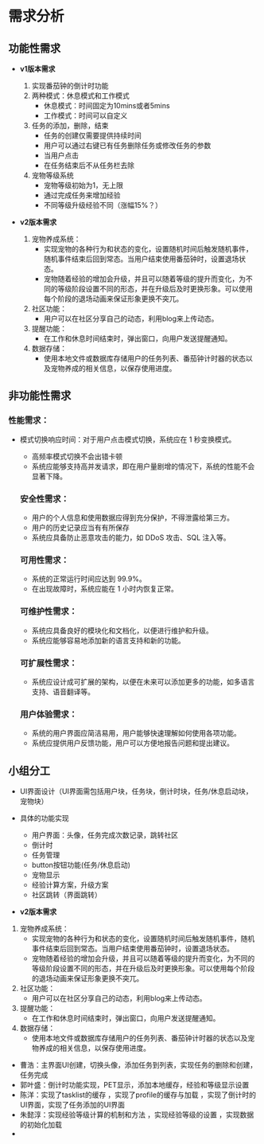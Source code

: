 # 需求分析

## 功能性需求

- **v1版本需求**
    1. 实现番茄钟的倒计时功能
    2. 两种模式：休息模式和工作模式
        - 休息模式：时间固定为10mins或者5mins
        - 工作模式：时间可以自定义
    3. 任务的添加，删除，结束
        - 任务的创建仅需要提供持续时间
        - 用户可以通过右键已有任务删除任务或修改任务的参数
        - 当用户点击
        - 在任务结束后不从任务栏去除
    4. 宠物等级系统
        - 宠物等级初始为1，无上限
        - 通过完成任务来增加经验
        - 不同等级升级经验不同（涨幅15%？）

- **v2版本需求**
    1. 宠物养成系统：
        - 实现宠物的各种行为和状态的变化，设置随机时间后触发随机事件，随机事件结束后回到常态。当用户结束使用番茄钟时，设置退场状态。
        - 宠物随着经验的增加会升级，并且可以随着等级的提升而变化，为不同的等级阶段设置不同的形态，并在升级后及时更换形象。可以使用每个阶段的退场动画来保证形象更换不突兀。
    2. 社区功能：
        - 用户可以在社区分享自己的动态，利用blog来上传动态。
    3. 提醒功能：
        - 在工作和休息时间结束时，弹出窗口，向用户发送提醒通知。
    4. 数据存储：
        - 使用本地文件或数据库存储用户的任务列表、番茄钟计时器的状态以及宠物养成的相关信息，以保存使用进度。

## 非功能性需求

### **性能需求：**

- 模式切换响应时间：对于用户点击模式切换，系统应在 1 秒变换模式。
    - 高频率模式切换不会出错卡顿
    - 系统应能够支持高并发请求，即在用户量剧增的情况下，系统的性能不会显著下降。
    
    ### **安全性需求：**
    
    - 用户的个人信息和使用数据应得到充分保护，不得泄露给第三方。
    - 用户的历史记录应当有有所保存
    - 系统应具备防止恶意攻击的能力，如 DDoS 攻击、SQL 注入等。
    
    ### **可用性需求：**
    
    - 系统的正常运行时间应达到 99.9%。
    - 在出现故障时，系统应能在 1 小时内恢复正常。
    
    ### **可维护性需求：**
    
    - 系统应具备良好的模块化和文档化，以便进行维护和升级。
    - 系统应能够容易地添加新的语言支持和新的功能。
    
    ### **可扩展性需求：**
    
    - 系统应设计成可扩展的架构，以便在未来可以添加更多的功能，如多语言支持、语音翻译等。
    
    ### **用户体验需求：**
    
    - 系统的用户界面应简洁易用，用户能够快速理解如何使用各项功能。
    - 系统应提供用户反馈功能，用户可以方便地报告问题和提出建议。

## 小组分工

- UI界面设计（UI界面需包括用户块，任务块，倒计时块，任务/休息启动块，宠物块）
- 具体的功能实现
    - 用户界面：头像，任务完成次数记录，跳转社区
    - 倒计时
    - 任务管理
    - button按钮功能(任务/休息启动)
    - 宠物显示
    - 经验计算方案，升级方案
    - 社区跳转（界面跳转）

- **v2版本需求**
1. 宠物养成系统：
    - 实现宠物的各种行为和状态的变化，设置随机时间后触发随机事件，随机事件结束后回到常态。当用户结束使用番茄钟时，设置退场状态。
    - 宠物随着经验的增加会升级，并且可以随着等级的提升而变化，为不同的等级阶段设置不同的形态，并在升级后及时更换形象。可以使用每个阶段的退场动画来保证形象更换不突兀。
2. 社区功能：
    - 用户可以在社区分享自己的动态，利用blog来上传动态。
3. 提醒功能：
    - 在工作和休息时间结束时，弹出窗口，向用户发送提醒通知。
4. 数据存储：
    - 使用本地文件或数据库存储用户的任务列表、番茄钟计时器的状态以及宠物养成的相关信息，以保存使用进度。

* 曹浩：主界面UI创建，切换头像，添加任务到列表，实现任务的删除和创建，任务完成
* 郭叶盛：倒计时功能实现，PET显示，添加本地缓存，经验和等级显示设置
* 陈洋：实现了tasklist的缓存 ，实现了profile的缓存与加载 ，实现了倒计时的UI界面，实现了任务添加的UI界面
* 朱懿淳：实现经验等级计算的机制和方法 ，实现经验等级的设置 ，实现数据的初始化加载
* 